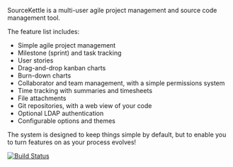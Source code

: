 
SourceKettle is a multi-user agile project management and source code management tool.

The feature list includes:

* Simple agile project management
 * Milestone (sprint) and task tracking
 * User stories
 * Drag-and-drop kanban charts
 * Burn-down charts
 * Collaborator and team management, with a simple permissions system
 * Time tracking with summaries and timesheets
 * File attachments
* Git repositories, with a web view of your code
* Optional LDAP authentication
* Configurable options and themes

The system is designed to keep things simple by default, but to enable you to turn features on as your process evolves!

[![Build Status](https://travis-ci.org/SourceKettle/sourcekettle.svg?branch=master)](https://travis-ci.org/SourceKettle/sourcekettle)

